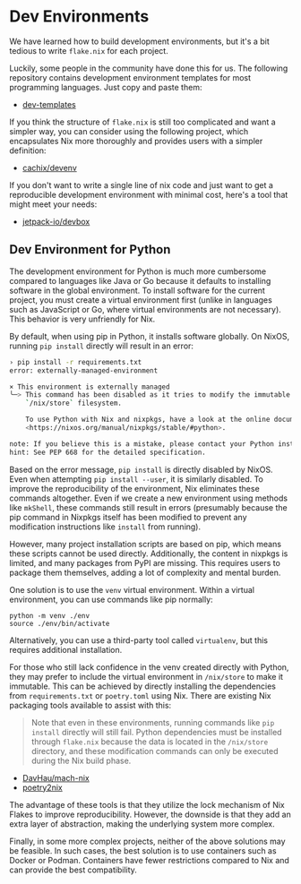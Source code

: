 # Dev Environments

We have learned how to build development environments, but it's a bit tedious to write `flake.nix` for each project.

Luckily, some people in the community have done this for us. The following repository contains development environment templates for most programming languages. Just copy and paste them:

- [dev-templates](https://github.com/the-nix-way/dev-templates)

If you think the structure of `flake.nix` is still too complicated and want a simpler way, 
you can consider using the following project,
which encapsulates Nix more thoroughly and provides users with a simpler definition:

- [cachix/devenv](https://github.com/cachix/devenv)


If you don't want to write a single line of nix code and just want to get a reproducible development environment with minimal cost, 
here's a tool that might meet your needs:

- [jetpack-io/devbox](https://github.com/jetpack-io/devbox)

## Dev Environment for Python

The development environment for Python is much more cumbersome compared to languages like Java or Go because it defaults to installing software in the global environment. 
To install software for the current project, you must create a virtual environment first (unlike in languages such as JavaScript or Go,
where virtual environments are not necessary). This behavior is very unfriendly for Nix.

By default, when using pip in Python, it installs software globally. On NixOS, running `pip install` directly will result in an error:

```bash
› pip install -r requirements.txt
error: externally-managed-environment

× This environment is externally managed
╰─> This command has been disabled as it tries to modify the immutable
    `/nix/store` filesystem.

    To use Python with Nix and nixpkgs, have a look at the online documentation:
    <https://nixos.org/manual/nixpkgs/stable/#python>.

note: If you believe this is a mistake, please contact your Python installation or OS distribution provider. You can override this, at the risk of breaking your Python installation or OS, by passing --break-system-packages.
hint: See PEP 668 for the detailed specification.
```

Based on the error message, `pip install` is directly disabled by NixOS. Even when attempting `pip install --user`, it is similarly disabled. 
To improve the reproducibility of the environment, Nix eliminates these commands altogether. 
Even if we create a new environment using methods like `mkShell`, 
these commands still result in errors (presumably because the pip command in Nixpkgs itself has 
been modified to prevent any modification instructions like `install` from running).

However, many project installation scripts are based on pip, which means these scripts cannot be used directly.
Additionally, the content in nixpkgs is limited, and many packages from PyPI are missing.
This requires users to package them themselves, adding a lot of complexity and mental burden.

One solution is to use the `venv` virtual environment. Within a virtual environment, you can use commands like pip normally:

```shell
python -m venv ./env
source ./env/bin/activate
```

Alternatively, you can use a third-party tool called `virtualenv`, but this requires additional installation.

For those who still lack confidence in the venv created directly with Python, they may prefer to include the virtual environment in `/nix/store` to make it immutable.
This can be achieved by directly installing the dependencies from `requirements.txt` or `poetry.toml` using Nix.
There are existing Nix packaging tools available to assist with this:

> Note that even in these environments, running commands like `pip install` directly will still fail.
Python dependencies must be installed through `flake.nix` because the data is located in the `/nix/store` directory,
and these modification commands can only be executed during the Nix build phase.

- [DavHau/mach-nix](https://github.com/DavHau/mach-nix)
- [poetry2nix](https://github.com/nix-community/poetry2nix)

The advantage of these tools is that they utilize the lock mechanism of Nix Flakes to improve reproducibility.
However, the downside is that they add an extra layer of abstraction, making the underlying system more complex.


Finally, in some more complex projects, neither of the above solutions may be feasible.
In such cases, the best solution is to use containers such as Docker or Podman. Containers have fewer restrictions compared to Nix and can provide the best compatibility.


